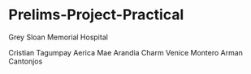 # Prelims-Project-Practical
Grey Sloan Memorial Hospital

Cristian Tagumpay
Aerica Mae Arandia
Charm Venice Montero
Arman Cantonjos
